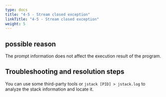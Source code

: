 ```yaml
---
type: docs
title: "4-5 - Stream closed exception"
linkTitle: "4-5 - Stream closed exception"
weight: 5
---
```


## possible reason

The prompt information does not affect the execution result of the program.

## Troubleshooting and resolution steps

You can use some third-party tools or `jstack [PID] > jstack.log` to analyze the stack information and locate it.

<p style="margin-top: 3rem;"> </p>